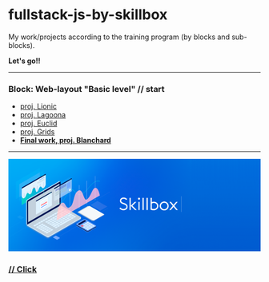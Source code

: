 # fullstack-js-by-skillbox

My work/projects according to the training program (by blocks and sub-blocks).

**Let's go!!**

---

### Block: Web-layout "Basic level" // start

- [proj. Lionic](https://s2kdev.github.io/fullstack-js-by-skillbox/Core_Courses/2_Web_Layout_Basic_Level/18_Animation/18_5_Ready-made_solutions)
- [proj. Lagoona](https://s2kdev.github.io/fullstack-js-by-skillbox/Core_Courses/2_Web_Layout_Basic_Level/11_Advanced_CSS_Part_2/11_11_Practical_Work_11_Advanced_CSS)
- [proj. Euclid](https://s2kdev.github.io/fullstack-js-by-skillbox/Core_Courses/2_Web_Layout_Basic_Level/16_Cross_Browser/16_7_Practical_Work_16_Cross_Browser)
- [proj. Grids](https://s2kdev.github.io/fullstack-js-by-skillbox/Core_Courses/2_Web_Layout_Basic_Level/17_Grids/17_7_Practical_Work_17_Grids_v2)
- [**Final work, proj. Blanchard**](https://s2kdev.github.io/fullstack-js-by-skillbox/Core_Courses/2_Web_Layout_Basic_Level/20_Final_work)

---

![Skillbox](Core_Courses/My_Ex/Images/skillbox.png)

### [// Click](https://go.redav.online/27b5ac6222df4e81)
